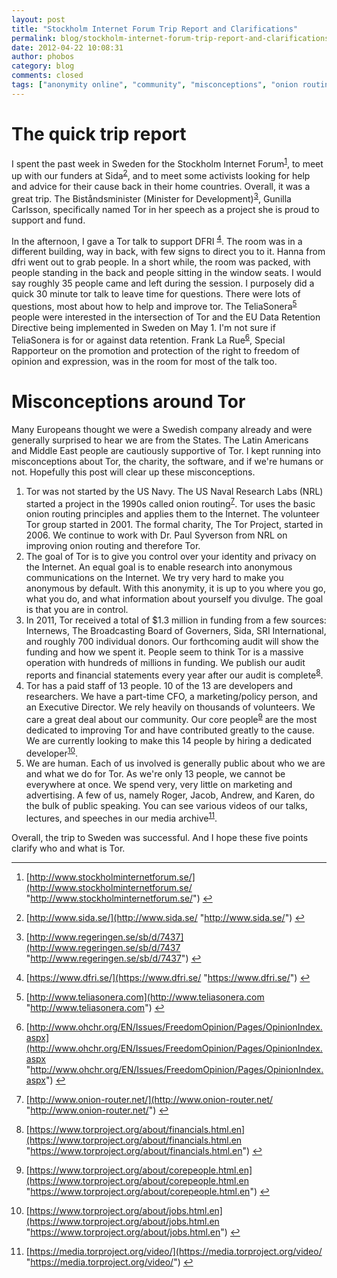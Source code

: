 ```yaml
---
layout: post
title: "Stockholm Internet Forum Trip Report and Clarifications"
permalink: blog/stockholm-internet-forum-trip-report-and-clarifications
date: 2012-04-22 10:08:31
author: phobos
category: blog
comments: closed
tags: ["anonymity online", "community", "misconceptions", "onion routing", "sida", "stockholm internet forum", "sweden", "tor"]
---
```


The quick trip report
=====================

I spent the past week in Sweden for the Stockholm Internet Forum<sup>[1](#fn1)</sup>, to meet up with our funders at Sida<sup>[2](#fn2)</sup>, and to meet some activists looking for help and advice for their cause back in their home countries. Overall, it was a great trip. The Biståndsminister (Minister for Development)<sup>[3](#fn3)</sup>, Gunilla Carlsson, specifically named Tor in her speech as a project she is proud to support and fund.

In the afternoon, I gave a Tor talk to support DFRI <sup>[4](#fn4)</sup>. The room was in a different building, way in back, with few signs to direct you to it. Hanna from dfri went out to grab people. In a short while, the room was packed, with people standing in the back and people sitting in the window seats. I would say roughly 35 people came and left during the session. I purposely did a quick 30 minute tor talk to leave time for questions. There were lots of questions, most about how to help and improve tor. The TeliaSonera<sup>[5](#fn5)</sup> people were interested in the intersection of Tor and the EU Data Retention Directive being implemented in Sweden on May 1. I'm not sure if TeliaSonera is for or against data retention. Frank La Rue<sup>[6](#fn6)</sup>, Special Rapporteur on the promotion and protection of the right to freedom of opinion and expression, was in the room for most of the talk too.

Misconceptions around Tor
=========================

Many Europeans thought we were a Swedish company already and were generally surprised to hear we are from the States. The Latin Americans and Middle East people are cautiously supportive of Tor. I kept running into misconceptions about Tor, the charity, the software, and if we're humans or not. Hopefully this post will clear up these misconceptions.

1.  Tor was not started by the US Navy. The US Naval Research Labs (NRL) started a project in the 1990s called onion routing<sup>[7](#fn7)</sup>. Tor uses the basic onion routing principles and applies them to the Internet. The volunteer Tor group started in 2001. The formal charity, The Tor Project, started in 2006. We continue to work with Dr. Paul Syverson from NRL on improving onion routing and therefore Tor.
2.  The goal of Tor is to give you control over your identity and privacy on the Internet. An equal goal is to enable research into anonymous communications on the Internet. We try very hard to make you anonymous by default. With this anonymity, it is up to you where you go, what you do, and what information about yourself you divulge. The goal is that you are in control.
3.  In 2011, Tor received a total of \$1.3 million in funding from a few sources: Internews, The Broadcasting Board of Governers, Sida, SRI International, and roughly 700 individual donors. Our forthcoming audit will show the funding and how we spent it. People seem to think Tor is a massive operation with hundreds of millions in funding. We publish our audit reports and financial statements every year after our audit is complete<sup>[8](#fn8)</sup>.
4.  Tor has a paid staff of 13 people. 10 of the 13 are developers and researchers. We have a part-time CFO, a marketing/policy person, and an Executive Director. We rely heavily on thousands of volunteers. We care a great deal about our community. Our core people<sup>[9](#fn9)</sup> are the most dedicated to improving Tor and have contributed greatly to the cause. We are currently looking to make this 14 people by hiring a dedicated developer<sup>[10](#fn10)</sup>.
5.  We are human. Each of us involved is generally public about who we are and what we do for Tor. As we're only 13 people, we cannot be everywhere at once. We spend very, very little on marketing and advertising. A few of us, namely Roger, Jacob, Andrew, and Karen, do the bulk of public speaking. You can see various videos of our talks, lectures, and speeches in our media archive<sup>[11](#fn11)</sup>.

Overall, the trip to Sweden was successful. And I hope these five points clarify who and what is Tor.

* * * * *

1.  [http://www.stockholminternetforum.se/](http://www.stockholminternetforum.se/ "http://www.stockholminternetforum.se/") [↩](#fnref1)

2.  [http://www.sida.se/](http://www.sida.se/ "http://www.sida.se/") [↩](#fnref2)

3.  [http://www.regeringen.se/sb/d/7437](http://www.regeringen.se/sb/d/7437 "http://www.regeringen.se/sb/d/7437") [↩](#fnref3)

4.  [https://www.dfri.se/](https://www.dfri.se/ "https://www.dfri.se/") [↩](#fnref4)

5.  [http://www.teliasonera.com](http://www.teliasonera.com "http://www.teliasonera.com") [↩](#fnref5)

6.  [http://www.ohchr.org/EN/Issues/FreedomOpinion/Pages/OpinionIndex.aspx](http://www.ohchr.org/EN/Issues/FreedomOpinion/Pages/OpinionIndex.aspx "http://www.ohchr.org/EN/Issues/FreedomOpinion/Pages/OpinionIndex.aspx") [↩](#fnref6)

7.  [http://www.onion-router.net/](http://www.onion-router.net/ "http://www.onion-router.net/") [↩](#fnref7)

8.  [https://www.torproject.org/about/financials.html.en](https://www.torproject.org/about/financials.html.en "https://www.torproject.org/about/financials.html.en") [↩](#fnref8)

9.  [https://www.torproject.org/about/corepeople.html.en](https://www.torproject.org/about/corepeople.html.en "https://www.torproject.org/about/corepeople.html.en") [↩](#fnref9)

10. [https://www.torproject.org/about/jobs.html.en](https://www.torproject.org/about/jobs.html.en "https://www.torproject.org/about/jobs.html.en") [↩](#fnref10)

11. [https://media.torproject.org/video/](https://media.torproject.org/video/ "https://media.torproject.org/video/") [↩](#fnref11)


